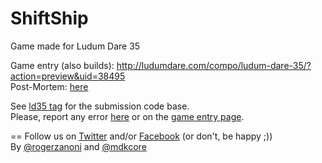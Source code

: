 # ShiftShip
Game made for Ludum Dare 35

Game entry (also builds): http://ludumdare.com/compo/ludum-dare-35/?action=preview&uid=38495  
Post-Mortem: [here](http://ludumdare.com/compo/2016/05/05/shipshift-postmortem/)

See [ld35 tag](https://github.com/DeadBodyOutline/ShipShift/tree/ld35) for the submission code base.  
Please, report any error [here](https://github.com/DeadBodyOutline/ShipShift/issues) or on the [game entry page](http://ludumdare.com/compo/ludum-dare-35/?action=preview&uid=38495).

==
Follow us on [Twitter](https://twitter.com/DeadBodyOutline) and/or [Facebook](https://www.facebook.com/DeadBodyOutline) (or don't, be happy ;))  
By [@rogerzanoni](https://twitter.com/rogerzanoni) and [@mdkcore](https://twitter.com/mdkcore)

